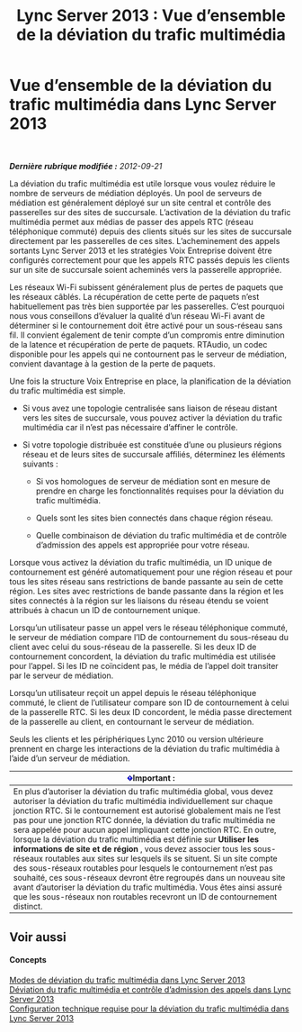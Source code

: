 ﻿---
title: 'Lync Server 2013 : Vue d’ensemble de la déviation du trafic multimédia'
TOCTitle: Vue d’ensemble de la déviation du trafic multimédia
ms:assetid: 9ea090b3-f607-46f7-97dd-2510052524e5
ms:mtpsurl: https://technet.microsoft.com/fr-fr/library/Gg412740(v=OCS.15)
ms:contentKeyID: 49298338
ms.date: 05/20/2016
mtps_version: v=OCS.15
ms.translationtype: HT
---

# Vue d’ensemble de la déviation du trafic multimédia dans Lync Server 2013

 

_**Dernière rubrique modifiée :** 2012-09-21_

La déviation du trafic multimédia est utile lorsque vous voulez réduire le nombre de serveurs de médiation déployés. Un pool de serveurs de médiation est généralement déployé sur un site central et contrôle des passerelles sur des sites de succursale. L’activation de la déviation du trafic multimédia permet aux médias de passer des appels RTC (réseau téléphonique commuté) depuis des clients situés sur les sites de succursale directement par les passerelles de ces sites. L’acheminement des appels sortants Lync Server 2013 et les stratégies Voix Entreprise doivent être configurés correctement pour que les appels RTC passés depuis les clients sur un site de succursale soient acheminés vers la passerelle appropriée.

Les réseaux Wi-Fi subissent généralement plus de pertes de paquets que les réseaux câblés. La récupération de cette perte de paquets n’est habituellement pas très bien supportée par les passerelles. C’est pourquoi nous vous conseillons d’évaluer la qualité d’un réseau Wi-Fi avant de déterminer si le contournement doit être activé pour un sous-réseau sans fil. Il convient également de tenir compte d’un compromis entre diminution de la latence et récupération de perte de paquets. RTAudio, un codec disponible pour les appels qui ne contournent pas le serveur de médiation, convient davantage à la gestion de la perte de paquets.

Une fois la structure Voix Entreprise en place, la planification de la déviation du trafic multimédia est simple.

  - Si vous avez une topologie centralisée sans liaison de réseau distant vers les sites de succursale, vous pouvez activer la déviation du trafic multimédia car il n’est pas nécessaire d’affiner le contrôle.

  - Si votre topologie distribuée est constituée d’une ou plusieurs régions réseau et de leurs sites de succursale affiliés, déterminez les éléments suivants :
    
      - Si vos homologues de serveur de médiation sont en mesure de prendre en charge les fonctionnalités requises pour la déviation du trafic multimédia.
    
      - Quels sont les sites bien connectés dans chaque région réseau.
    
      - Quelle combinaison de déviation du trafic multimédia et de contrôle d’admission des appels est appropriée pour votre réseau.

Lorsque vous activez la déviation du trafic multimédia, un ID unique de contournement est généré automatiquement pour une région réseau et pour tous les sites réseau sans restrictions de bande passante au sein de cette région. Les sites avec restrictions de bande passante dans la région et les sites connectés à la région sur les liaisons du réseau étendu se voient attribués à chacun un ID de contournement unique.

Lorsqu’un utilisateur passe un appel vers le réseau téléphonique commuté, le serveur de médiation compare l’ID de contournement du sous-réseau du client avec celui du sous-réseau de la passerelle. Si les deux ID de contournement concordent, la déviation du trafic multimédia est utilisée pour l’appel. Si les ID ne coïncident pas, le média de l’appel doit transiter par le serveur de médiation.

Lorsqu’un utilisateur reçoit un appel depuis le réseau téléphonique commuté, le client de l’utilisateur compare son ID de contournement à celui de la passerelle RTC. Si les deux ID concordent, le média passe directement de la passerelle au client, en contournant le serveur de médiation.

Seuls les clients et les périphériques Lync 2010 ou version ultérieure prennent en charge les interactions de la déviation du trafic multimédia à l’aide d’un serveur de médiation.

<table>
<thead>
<tr class="header">
<th><img src="images/Gg425917.important(OCS.15).gif" title="important" alt="important" />Important :</th>
</tr>
</thead>
<tbody>
<tr class="odd">
<td>En plus d’autoriser la déviation du trafic multimédia global, vous devez autoriser la déviation du trafic multimédia individuellement sur chaque jonction RTC. Si le contournement est autorisé globalement mais ne l’est pas pour une jonction RTC donnée, la déviation du trafic multimédia ne sera appelée pour aucun appel impliquant cette jonction RTC. En outre, lorsque la déviation du trafic multimédia est définie sur <strong>Utiliser les informations de site et de région</strong> , vous devez associer tous les sous-réseaux routables aux sites sur lesquels ils se situent. Si un site compte des sous-réseaux routables pour lesquels le contournement n’est pas souhaité, ces sous-réseaux devront être regroupés dans un nouveau site avant d’autoriser la déviation du trafic multimédia. Vous êtes ainsi assuré que les sous-réseaux non routables recevront un ID de contournement distinct.</td>
</tr>
</tbody>
</table>


## Voir aussi

#### Concepts

[Modes de déviation du trafic multimédia dans Lync Server 2013](lync-server-2013-media-bypass-modes.md)  
[Déviation du trafic multimédia et contrôle d’admission des appels dans Lync Server 2013](lync-server-2013-media-bypass-and-call-admission-control.md)  
[Configuration technique requise pour la déviation du trafic multimédia dans Lync Server 2013](lync-server-2013-technical-requirements-for-media-bypass.md)

